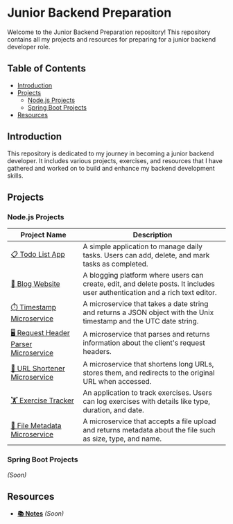 # Junior Backend Preparation

Welcome to the Junior Backend Preparation repository! This repository contains all my projects and resources for preparing for a junior backend developer role.

## Table of Contents

- [Introduction](#introduction)
- [Projects](#projects)
  - [Node.js Projects](#nodejs-projects)
  - [Spring Boot Projects](#spring-boot-projects)
- [Resources](#resources)

## Introduction

This repository is dedicated to my journey in becoming a junior backend developer. It includes various projects, exercises, and resources that I have gathered and worked on to build and enhance my backend development skills.

## Projects

### Node.js Projects

| Project Name                                           | Description                                                                                                     |
|--------------------------------------------------------|-----------------------------------------------------------------------------------------------------------------|
| [📋 Todo List App](./1-NodeJs/01.Todo-List-App)        | A simple application to manage daily tasks. Users can add, delete, and mark tasks as completed.                 |
| [📝 Blog Website](./1-NodeJs/02-Blog-Website)          | A blogging platform where users can create, edit, and delete posts. It includes user authentication and a rich text editor. |
| [⏱️ Timestamp Microservice](./1-NodeJs/03.Timestamp-Microservice) | A microservice that takes a date string and returns a JSON object with the Unix timestamp and the UTC date string. |
| [🖥️ Request Header Parser Microservice](./1-NodeJs/04.Request-Header-Parser-Microservice) | A microservice that parses and returns information about the client's request headers.                           |
| [🔗 URL Shortener Microservice](./1-NodeJs/05.URL-Shortener-Microservice) | A microservice that shortens long URLs, stores them, and redirects to the original URL when accessed.            |
| [🏋️ Exercise Tracker](./1-NodeJs/06.Exercise-Tracker) | An application to track exercises. Users can log exercises with details like type, duration, and date.           |
| [📁 File Metadata Microservice](./1-NodeJs/07.File-Metadata-Microservice) | A microservice that accepts a file upload and returns metadata about the file such as size, type, and name.      |

### Spring Boot Projects
*(Soon)*                   

## Resources

- **[📚 Notes](./0-Notes)**
*(Soon)* 